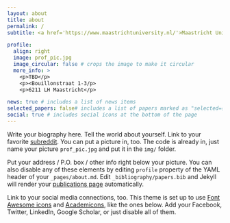 ```yaml
---
layout: about
title: about
permalink: /
subtitle: <a href='https://www.maastrichtuniversity.nl/'>Maastricht University</a>.

profile:
  align: right
  image: prof_pic.jpg
  image_circular: false # crops the image to make it circular
  more_info: >
    <p>TBD</p>
    <p><Bouillonstraat 1-3/p>
    <p>6211 LH Maastricht</p>

news: true # includes a list of news items
selected_papers: false# includes a list of papers marked as "selected={true}"
social: true # includes social icons at the bottom of the page
---
```


Write your biography here. Tell the world about yourself. Link to your favorite [subreddit](http://reddit.com). You can put a picture in, too. The code is already in, just name your picture `prof_pic.jpg` and put it in the `img/` folder.

Put your address / P.O. box / other info right below your picture. You can also disable any of these elements by editing `profile` property of the YAML header of your `_pages/about.md`. Edit `_bibliography/papers.bib` and Jekyll will render your [publications page](/al-folio/publications/) automatically.

Link to your social media connections, too. This theme is set up to use [Font Awesome icons](https://fontawesome.com/) and [Academicons](https://jpswalsh.github.io/academicons/), like the ones below. Add your Facebook, Twitter, LinkedIn, Google Scholar, or just disable all of them.
